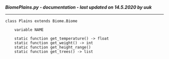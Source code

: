 ***BiomePlains.py - documentation - last updated on 14.5.2020 by uuk***
___

    class Plains extends Biome.Biome

        variable NAME

        static function get_temperature() -> float
        static function get_weight() -> int
        static function get_height_range()
        static function get_trees() -> list